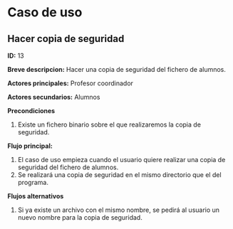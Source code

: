 # Caso de uso

## Hacer copia de seguridad

**ID:** 13

**Breve descripcion:** Hacer una copia de seguridad del fichero de alumnos.

**Actores principales:** Profesor coordinador

**Actores secundarios:** Alumnos

**Precondiciones**
1. Existe un fichero binario sobre el que realizaremos la copia de seguridad.

**Flujo principal:**
1. El caso de uso empieza cuando el usuario quiere realizar una copia de seguridad del fichero de alumnos.
2. Se realizará una copia de seguridad en el mismo directorio que el del programa.

**Flujos alternativos**
1. Si ya existe un archivo con el mismo nombre, se pedirá al usuario un nuevo nombre para la copia de seguridad.
